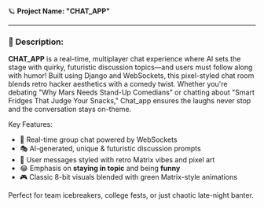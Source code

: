 🪐 **Project Name: "CHAT_APP"**

---

### 📝 **Description:**

**CHAT_APP** is a real-time, multiplayer chat experience where AI sets the stage with quirky, futuristic discussion topics—and users must follow along with humor! Built using Django and WebSockets, this pixel-styled chat room blends retro hacker aesthetics with a comedy twist. Whether you're debating "Why Mars Needs Stand-Up Comedians" or chatting about "Smart Fridges That Judge Your Snacks," Chat_app ensures the laughs never stop and the conversation stays on-theme.

Key Features:
- 💬 Real-time group chat powered by WebSockets  
- 🎭 AI-generated, unique & futuristic discussion prompts  
- 🧠 User messages styled with retro Matrix vibes and pixel art  
- 😂 Emphasis on **staying in topic** and being **funny**  
- 🎮 Classic 8-bit visuals blended with green Matrix-style animations  

Perfect for team icebreakers, college fests, or just chaotic late-night banter.
